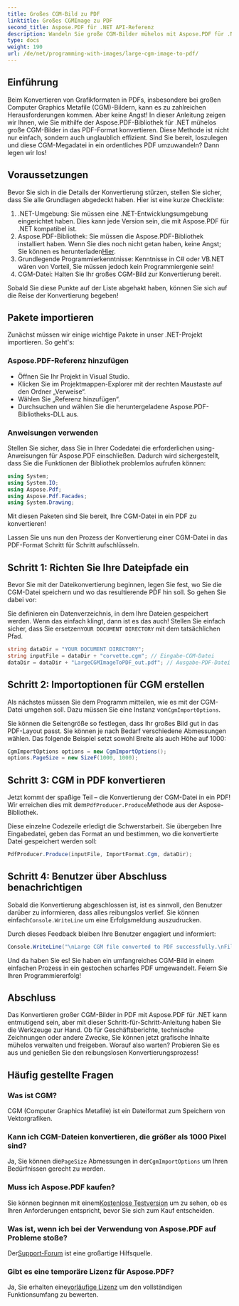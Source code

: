 ```yaml
---
title: Großes CGM-Bild zu PDF
linktitle: Großes CGMImage zu PDF
second_title: Aspose.PDF für .NET API-Referenz
description: Wandeln Sie große CGM-Bilder mühelos mit Aspose.PDF für .NET in PDF um. Folgen Sie dieser einfachen Anleitung für einen schnellen und effektiven Konvertierungsprozess.
type: docs
weight: 190
url: /de/net/programming-with-images/large-cgm-image-to-pdf/
---
```

## Einführung

Beim Konvertieren von Grafikformaten in PDFs, insbesondere bei großen Computer Graphics Metafile (CGM)-Bildern, kann es zu zahlreichen Herausforderungen kommen. Aber keine Angst! In dieser Anleitung zeigen wir Ihnen, wie Sie mithilfe der Aspose.PDF-Bibliothek für .NET mühelos große CGM-Bilder in das PDF-Format konvertieren. Diese Methode ist nicht nur einfach, sondern auch unglaublich effizient. Sind Sie bereit, loszulegen und diese CGM-Megadatei in ein ordentliches PDF umzuwandeln? Dann legen wir los!

## Voraussetzungen

Bevor Sie sich in die Details der Konvertierung stürzen, stellen Sie sicher, dass Sie alle Grundlagen abgedeckt haben. Hier ist eine kurze Checkliste:

1. .NET-Umgebung: Sie müssen eine .NET-Entwicklungsumgebung eingerichtet haben. Dies kann jede Version sein, die mit Aspose.PDF für .NET kompatibel ist.
2. Aspose.PDF-Bibliothek: Sie müssen die Aspose.PDF-Bibliothek installiert haben. Wenn Sie dies noch nicht getan haben, keine Angst; Sie können es herunterladen[Hier](https://releases.aspose.com/pdf/net/).
3. Grundlegende Programmierkenntnisse: Kenntnisse in C# oder VB.NET wären von Vorteil, Sie müssen jedoch kein Programmiergenie sein!
4. CGM-Datei: Halten Sie Ihr großes CGM-Bild zur Konvertierung bereit.

Sobald Sie diese Punkte auf der Liste abgehakt haben, können Sie sich auf die Reise der Konvertierung begeben!

## Pakete importieren

Zunächst müssen wir einige wichtige Pakete in unser .NET-Projekt importieren. So geht's:

### Aspose.PDF-Referenz hinzufügen

- Öffnen Sie Ihr Projekt in Visual Studio.
- Klicken Sie im Projektmappen-Explorer mit der rechten Maustaste auf den Ordner „Verweise“.
- Wählen Sie „Referenz hinzufügen“.
- Durchsuchen und wählen Sie die heruntergeladene Aspose.PDF-Bibliotheks-DLL aus.

### Anweisungen verwenden

Stellen Sie sicher, dass Sie in Ihrer Codedatei die erforderlichen using-Anweisungen für Aspose.PDF einschließen. Dadurch wird sichergestellt, dass Sie die Funktionen der Bibliothek problemlos aufrufen können:

```csharp
using System;
using System.IO;
using Aspose.Pdf;
using Aspose.Pdf.Facades;
using System.Drawing;
```

Mit diesen Paketen sind Sie bereit, Ihre CGM-Datei in ein PDF zu konvertieren!

Lassen Sie uns nun den Prozess der Konvertierung einer CGM-Datei in das PDF-Format Schritt für Schritt aufschlüsseln.

## Schritt 1: Richten Sie Ihre Dateipfade ein

Bevor Sie mit der Dateikonvertierung beginnen, legen Sie fest, wo Sie die CGM-Datei speichern und wo das resultierende PDF hin soll. So gehen Sie dabei vor:

 Sie definieren ein Datenverzeichnis, in dem Ihre Dateien gespeichert werden. Wenn das einfach klingt, dann ist es das auch! Stellen Sie einfach sicher, dass Sie ersetzen`YOUR DOCUMENT DIRECTORY` mit dem tatsächlichen Pfad.

```csharp
string dataDir = "YOUR DOCUMENT DIRECTORY";
string inputFile = dataDir + "corvette.cgm"; // Eingabe-CGM-Datei
dataDir = dataDir + "LargeCGMImageToPDF_out.pdf"; // Ausgabe-PDF-Datei
```

## Schritt 2: Importoptionen für CGM erstellen

 Als nächstes müssen Sie dem Programm mitteilen, wie es mit der CGM-Datei umgehen soll. Dazu müssen Sie eine Instanz von`CgmImportOptions`.

Sie können die Seitengröße so festlegen, dass Ihr großes Bild gut in das PDF-Layout passt. Sie können je nach Bedarf verschiedene Abmessungen wählen. Das folgende Beispiel setzt sowohl Breite als auch Höhe auf 1000:

```csharp
CgmImportOptions options = new CgmImportOptions();
options.PageSize = new SizeF(1000, 1000);
```

## Schritt 3: CGM in PDF konvertieren

 Jetzt kommt der spaßige Teil – die Konvertierung der CGM-Datei in ein PDF! Wir erreichen dies mit dem`PdfProducer.Produce`Methode aus der Aspose-Bibliothek.

Diese einzelne Codezeile erledigt die Schwerstarbeit. Sie übergeben Ihre Eingabedatei, geben das Format an und bestimmen, wo die konvertierte Datei gespeichert werden soll:

```csharp
PdfProducer.Produce(inputFile, ImportFormat.Cgm, dataDir);
```

## Schritt 4: Benutzer über Abschluss benachrichtigen

 Sobald die Konvertierung abgeschlossen ist, ist es sinnvoll, den Benutzer darüber zu informieren, dass alles reibungslos verlief. Sie können einfach`Console.WriteLine` um eine Erfolgsmeldung auszudrucken.

Durch dieses Feedback bleiben Ihre Benutzer engagiert und informiert:

```csharp
Console.WriteLine("\nLarge CGM file converted to PDF successfully.\nFile saved at " + dataDir);
```

Und da haben Sie es! Sie haben ein umfangreiches CGM-Bild in einem einfachen Prozess in ein gestochen scharfes PDF umgewandelt. Feiern Sie Ihren Programmiererfolg!

## Abschluss

Das Konvertieren großer CGM-Bilder in PDF mit Aspose.PDF für .NET kann entmutigend sein, aber mit dieser Schritt-für-Schritt-Anleitung haben Sie die Werkzeuge zur Hand. Ob für Geschäftsberichte, technische Zeichnungen oder andere Zwecke, Sie können jetzt grafische Inhalte mühelos verwalten und freigeben. Worauf also warten? Probieren Sie es aus und genießen Sie den reibungslosen Konvertierungsprozess!

## Häufig gestellte Fragen

### Was ist CGM?
CGM (Computer Graphics Metafile) ist ein Dateiformat zum Speichern von Vektorgrafiken.

### Kann ich CGM-Dateien konvertieren, die größer als 1000 Pixel sind?
 Ja, Sie können die`PageSize` Abmessungen in der`CgmImportOptions` um Ihren Bedürfnissen gerecht zu werden.

### Muss ich Aspose.PDF kaufen?
 Sie können beginnen mit einem[Kostenlose Testversion](https://releases.aspose.com/) um zu sehen, ob es Ihren Anforderungen entspricht, bevor Sie sich zum Kauf entscheiden.

### Was ist, wenn ich bei der Verwendung von Aspose.PDF auf Probleme stoße?
 Der[Support-Forum](https://forum.aspose.com/c/pdf/10) ist eine großartige Hilfsquelle.

### Gibt es eine temporäre Lizenz für Aspose.PDF?
 Ja, Sie erhalten eine[vorläufige Lizenz](https://purchase.aspose.com/temporary-license/) um den vollständigen Funktionsumfang zu bewerten.